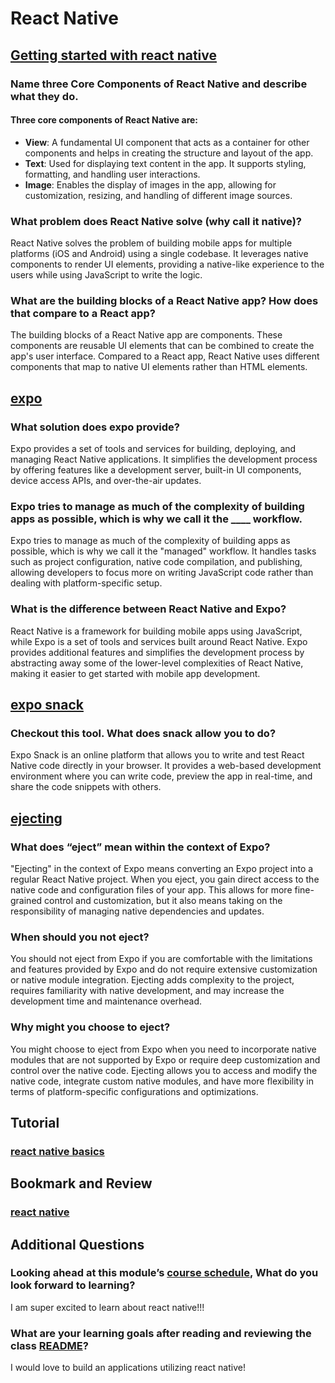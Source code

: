 # React Native


## [Getting started with react native](https://facebook.github.io/react-native/docs/getting-started)

### Name three Core Components of React Native and describe what they do.

#### Three core components of React Native are:
* **View**: A fundamental UI component that acts as a container for other components and helps in creating the structure and layout of the app.
* **Text**: Used for displaying text content in the app. It supports styling, formatting, and handling user interactions.
* **Image**: Enables the display of images in the app, allowing for customization, resizing, and handling of different image sources.

### What problem does React Native solve (why call it native)?

React Native solves the problem of building mobile apps for multiple platforms (iOS and Android) using a single codebase. It leverages native components to render UI elements, providing a native-like experience to the users while using JavaScript to write the logic.

### What are the building blocks of a React Native app? How does that compare to a React app?

The building blocks of a React Native app are components. These components are reusable UI elements that can be combined to create the app's user interface. Compared to a React app, React Native uses different components that map to native UI elements rather than HTML elements.

## [expo](https://expo.io/)

### What solution does expo provide?

Expo provides a set of tools and services for building, deploying, and managing React Native applications. It simplifies the development process by offering features like a development server, built-in UI components, device access APIs, and over-the-air updates.

### Expo tries to manage as much of the complexity of building apps as possible, which is why we call it the ____ workflow.

Expo tries to manage as much of the complexity of building apps as possible, which is why we call it the "managed" workflow. It handles tasks such as project configuration, native code compilation, and publishing, allowing developers to focus more on writing JavaScript code rather than dealing with platform-specific setup.

### What is the difference between React Native and Expo?

React Native is a framework for building mobile apps using JavaScript, while Expo is a set of tools and services built around React Native. Expo provides additional features and simplifies the development process by abstracting away some of the lower-level complexities of React Native, making it easier to get started with mobile app development.

## [expo snack](https://snack.expo.io/)

### Checkout this tool. What does snack allow you to do?

Expo Snack is an online platform that allows you to write and test React Native code directly in your browser. It provides a web-based development environment where you can write code, preview the app in real-time, and share the code snippets with others.

## [ejecting](https://docs.expo.io/versions/latest/expokit/eject)

### What does “eject” mean within the context of Expo?

"Ejecting" in the context of Expo means converting an Expo project into a regular React Native project. When you eject, you gain direct access to the native code and configuration files of your app. This allows for more fine-grained control and customization, but it also means taking on the responsibility of managing native dependencies and updates.

### When should you not eject?

You should not eject from Expo if you are comfortable with the limitations and features provided by Expo and do not require extensive customization or native module integration. Ejecting adds complexity to the project, requires familiarity with native development, and may increase the development time and maintenance overhead.

### Why might you choose to eject?

You might choose to eject from Expo when you need to incorporate native modules that are not supported by Expo or require deep customization and control over the native code. Ejecting allows you to access and modify the native code, integrate custom native modules, and have more flexibility in terms of platform-specific configurations and optimizations.

## Tutorial

### [react native basics](https://facebook.github.io/react-native/docs/tutorial)

## Bookmark and Review

### [react native](https://facebook.github.io/react-native/)

## Additional Questions

### Looking ahead at this module’s [course schedule](https://codefellows.github.io/code-401-javascript-guide/curriculum/#module-9), What do you look forward to learning?

I am super excited to learn about react native!!!

### What are your learning goals after reading and reviewing the class [README](https://codefellows.github.io/code-401-javascript-guide/curriculum/class-41/)?

I would love to build an applications utilizing react native! 
